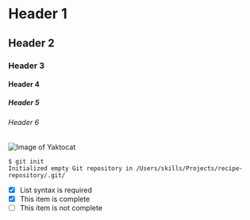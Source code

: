 # Header 1
## Header 2
### Header 3
#### Header 4
##### Header 5
###### Header 6

![Image of Yaktocat](https://octodex.github.com/images/yaktocat.png)

```
$ git init
Initialized empty Git repository in /Users/skills/Projects/recipe-repository/.git/
```

- [x] List syntax is required
- [x] This item is complete
- [ ] This item is not complete
